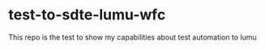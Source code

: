 # test-to-sdte-lumu-wfc
This repo is the test to show my capabilities about test automation to lumu

